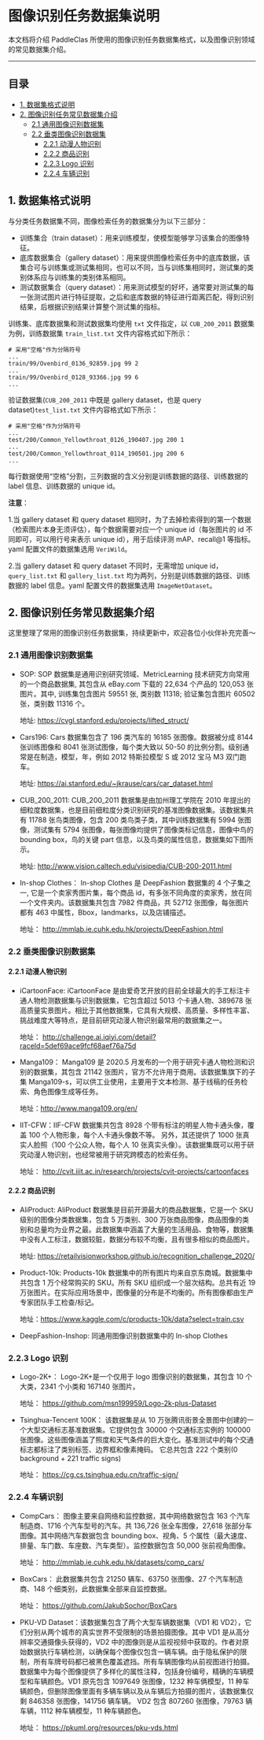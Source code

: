 # 图像识别任务数据集说明

本文档将介绍 PaddleClas 所使用的图像识别任务数据集格式，以及图像识别领域的常见数据集介绍。

---


## 目录

- [1. 数据集格式说明](#1)
- [2. 图像识别任务常见数据集介绍](#2)
    - [2.1 通用图像识别数据集](#2.1)
    - [2.2 垂类图像识别数据集](#2.2)
        - [2.2.1 动漫人物识别](#2.2.1)
        - [2.2.2 商品识别](#2.2.2)
        - [2.2.3 Logo 识别](#2.2.3)
        - [2.2.4 车辆识别](#2.2.4)


<a name="1"></a>
## 1. 数据集格式说明

与分类任务数据集不同，图像检索任务的数据集分为以下三部分：

* 训练集合（train dataset）：用来训练模型，使模型能够学习该集合的图像特征。
* 底库数据集合（gallery dataset）：用来提供图像检索任务中的底库数据，该集合可与训练集或测试集相同，也可以不同，当与训练集相同时，测试集的类别体系应与训练集的类别体系相同。
* 测试数据集合（query dataset）：用来测试模型的好坏，通常要对测试集的每一张测试图片进行特征提取，之后和底库数据的特征进行距离匹配，得到识别结果，后根据识别结果计算整个测试集的指标。

训练集、底库数据集和测试数据集均使用 `txt` 文件指定，以 `CUB_200_2011` 数据集为例，训练数据集 `train_list.txt` 文件内容格式如下所示：

```shell
# 采用"空格"作为分隔符号
...
train/99/Ovenbird_0136_92859.jpg 99 2
...
train/99/Ovenbird_0128_93366.jpg 99 6
...
```

验证数据集(`CUB_200_2011` 中既是 gallery dataset，也是 query dataset)`test_list.txt` 文件内容格式如下所示：

```shell
# 采用"空格"作为分隔符号
...
test/200/Common_Yellowthroat_0126_190407.jpg 200 1
...
test/200/Common_Yellowthroat_0114_190501.jpg 200 6
...
```

每行数据使用“空格”分割，三列数据的含义分别是训练数据的路径、训练数据的 label 信息、训练数据的 unique id。

**注意**：

1.当 gallery dataset 和 query dataset 相同时，为了去掉检索得到的第一个数据（检索图片本身无须评估），每个数据需要对应一个 unique id（每张图片的 id 不同即可，可以用行号来表示 unique id），用于后续评测 mAP、recall@1 等指标。yaml 配置文件的数据集选用 `VeriWild`。

2.当 gallery dataset 和 query dataset 不同时，无需增加 unique id，`query_list.txt` 和 `gallery_list.txt` 均为两列，分别是训练数据的路径、训练数据的 label 信息。yaml 配置文件的数据集选用 `ImageNetDataset`。

<a name="2"></a>
## 2. 图像识别任务常见数据集介绍

这里整理了常用的图像识别任务数据集，持续更新中，欢迎各位小伙伴补充完善～

<a name="2.1"></a>
### 2.1 通用图像识别数据集
- SOP: SOP 数据集是通用识别研究领域、MetricLearning 技术研究方向常用的一个商品数据集, 其包含从 eBay.com 下载的 22,634 个产品的 120,053 张图片。其中, 训练集包含图片 59551 张, 类别数 11318; 验证集包含图片 60502 张，类别数 11316 个。

    地址: https://cvgl.stanford.edu/projects/lifted_struct/

- Cars196:
Cars 数据集包含了 196 类汽车的 16185 张图像。数据被分成 8144 张训练图像和 8041 张测试图像，每个类大致以 50-50 的比例分割。级别通常是在制造，模型，年，例如 2012 特斯拉模型 S 或 2012 宝马 M3 双门跑车。

    地址: https://ai.stanford.edu/~jkrause/cars/car_dataset.html
- CUB_200_2011: CUB_200_2011 数据集是由加州理工学院在 2010 年提出的细粒度数据集，也是目前细粒度分类识别研究的基准图像数据集。该数据集共有 11788 张鸟类图像，包含 200 类鸟类子类，其中训练数据集有 5994 张图像，测试集有 5794 张图像，每张图像均提供了图像类标记信息，图像中鸟的 bounding box，鸟的关键 part 信息，以及鸟类的属性信息，数据集如下图所示。

    地址: http://www.vision.caltech.edu/visipedia/CUB-200-2011.html

- In-shop Clothes： In-shop Clothes 是 DeepFashion 数据集的 4 个子集之一, 它是一个卖家秀图片集，每个商品 id，有多张不同角度的卖家秀，放在同一个文件夹内。该数据集共包含 7982 件商品，共 52712 张图像，每张图片都有 463 中属性，Bbox，landmarks，以及店铺描述。

    地址： http://mmlab.ie.cuhk.edu.hk/projects/DeepFashion.html

<a name="2.2"></a>
### 2.2 垂类图像识别数据集

<a name="2.2.1"></a>
#### 2.2.1 动漫人物识别
+ iCartoonFace: iCartoonFace 是由爱奇艺开放的目前全球最大的手工标注卡通人物检测数据集与识别数据集，它包含超过 5013 个卡通人物、389678 张高质量实景图片。相比于其他数据集，它具有大规模、高质量、多样性丰富、挑战难度大等特点，是目前研究动漫人物识别最常用的数据集之一。

    地址： http://challenge.ai.iqiyi.com/detail?raceId=5def69ace9fcf68aef76a75d

+ Manga109： Manga109 是 2020.5 月发布的一个用于研究卡通人物检测和识别的数据集，其包含 21142 张图片，官方不允许用于商用。该数据集旗下的子集 Manga109-s，可以供工业使用，主要用于文本检测、基于线稿的任务检索、角色图像生成等任务。

    地址：http://www.manga109.org/en/

+ IIT-CFW：IIF-CFW 数据集共包含 8928 个带有标注的明星人物卡通头像，覆盖 100 个人物形象，每个人卡通头像数不等。 另外，其还提供了 1000 张真实人脸照（100 个公众人物，每个人 10 张真实头像）。该数据集既可以用于研究动漫人物识别，也经常被用于研究跨模态的检索任务。

    地址： http://cvit.iiit.ac.in/research/projects/cvit-projects/cartoonfaces

<a name="2.2.2"></a>
#### 2.2.2 商品识别
+ AliProduct: AliProduct 数据集是目前开源最大的商品数据集，它是一个 SKU 级别的图像分类数据集，包含 5 万类别、300 万张商品图像，商品图像的类别和总量均为业界之最。此数据集中涵盖了大量的生活用品、食物等，数据集中没有人工标注，数据较脏，数据分布较不均衡，且有很多相似的商品图片。

    地址:  https://retailvisionworkshop.github.io/recognition_challenge_2020/

+ Product-10k: Products-10k 数据集中的所有图片均来自京东商城。数据集中共包含 1 万个经常购买的 SKU。所有 SKU 组织成一个层次结构。总共有近 19 万张图片。在实际应用场景中，图像量的分布是不均衡的。所有图像都由生产专家团队手工检查/标记。

    地址：https://www.kaggle.com/c/products-10k/data?select=train.csv

+ DeepFashion-Inshop:  同通用图像识别数据集中的 In-shop Clothes

<a name="2.2.3"></a>
### 2.2.3 Logo 识别
+ Logo-2K+： Logo-2K+是一个仅用于 logo 图像识别的数据集，其包含 10 个大类，2341 个小类和 167140 张图片。

    地址： https://github.com/msn199959/Logo-2k-plus-Dataset

+ Tsinghua-Tencent 100K： 该数据集是从 10 万张腾讯街景全景图中创建的一个大型交通标志基准数据集。它提供包含 30000 个交通标志实例的 100000 张图像。这些图像涵盖了照度和天气条件的巨大变化。基准测试中的每个交通标志都标注了类别标签、边界框和像素掩码。 它总共包含 222 个类别(0 background + 221 traffic signs)

    地址： https://cg.cs.tsinghua.edu.cn/traffic-sign/
<a name="2.2.4"></a>
### 2.2.4 车辆识别
+ CompCars： 图像主要来自网络和监控数据，其中网络数据包含 163 个汽车制造商、1716 个汽车型号的汽车。共 136,726 张全车图像，27,618 张部分车图像。其中网络汽车数据包含 bounding box、视角、5 个属性（最大速度、排量、车门数、车座数、汽车类型）。监控数据包含 50,000 张前视角图像。

    地址： http://mmlab.ie.cuhk.edu.hk/datasets/comp_cars/

+ BoxCars： 此数据集共包含 21250 辆车、63750 张图像、27 个汽车制造商、148 个细类别，此数据集全部来自监控数据。

    地址： https://github.com/JakubSochor/BoxCars

+ PKU-VD Dataset：该数据集包含了两个大型车辆数据集（VD1 和 VD2），它们分别从两个城市的真实世界不受限制的场景拍摄图像。其中 VD1 是从高分辨率交通摄像头获得的，VD2 中的图像则是从监视视频中获取的。作者对原始数据执行车辆检测，以确保每个图像仅包含一辆车辆。由于隐私保护的限制，所有车牌号码都已被黑色覆盖遮挡。所有车辆图像均从前视图进行拍摄。 数据集中为每个图像提供了多样化的属性注释，包括身份编号，精确的车辆模型和车辆颜色。VD1 原先包含 1097649 张图像，1232 种车俩模型，11 种车辆颜色，但删除图像里面有多辆车辆以及从车辆后方拍摄的图片，该数据集仅剩 846358 张图像，141756 辆车辆。 VD2 包含 807260 张图像，79763 辆车辆，1112 种车辆模型，11 种车辆颜色。

    地址： https://pkuml.org/resources/pku-vds.html
